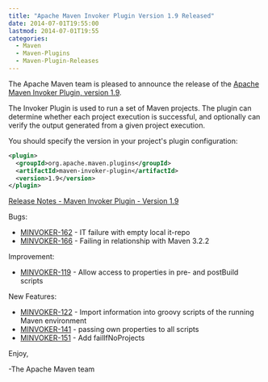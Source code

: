 ```yaml
---
title: "Apache Maven Invoker Plugin Version 1.9 Released"
date: 2014-07-01T19:55:00
lastmod: 2014-07-01T19:55
categories:
  - Maven
  - Maven-Plugins
  - Maven-Plugin-Releases
---
```

The Apache Maven team is pleased to announce the release of the 
[Apache Maven Invoker Plugin, version 1.9](http://maven.apache.org/plugins/maven-invoker-plugin/).

The Invoker Plugin is used to run a set of Maven projects. The plugin can
determine whether each project execution is successful, and optionally can
verify the output generated from a given project execution.

You should specify the version in your project's plugin configuration:

```xml
<plugin>
  <groupId>org.apache.maven.plugins</groupId>
  <artifactId>maven-invoker-plugin</artifactId>
  <version>1.9</version>
</plugin>
```
<!-- more -->

[Release Notes - Maven Invoker Plugin - Version 1.9](http://jira.codehaus.org/secure/ReleaseNote.jspa?projectId=11441&version=18996)

Bugs:

 * [MINVOKER-162](https://issues.apache.org/jira/browse/MINVOKER-162) - IT failure with empty local it-repo
 * [MINVOKER-166](https://issues.apache.org/jira/browse/MINVOKER-166) - Failing in relationship with Maven 3.2.2

Improvement:

 * [MINVOKER-119](https://issues.apache.org/jira/browse/MINVOKER-119) - Allow access to properties in pre- and postBuild scripts

New Features:

 * [MINVOKER-122](https://issues.apache.org/jira/browse/MINVOKER-122) - Import information into groovy scripts of the running Maven environment
 * [MINVOKER-141](https://issues.apache.org/jira/browse/MINVOKER-141) - passing own properties to all scripts
 * [MINVOKER-151](https://issues.apache.org/jira/browse/MINVOKER-151) - Add failIfNoProjects


Enjoy,

-The Apache Maven team
